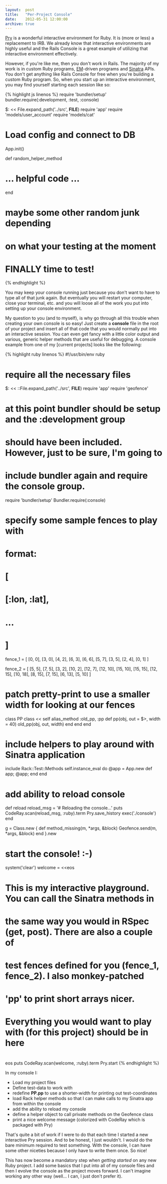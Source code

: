```yaml
---
layout:  post
title:   "Per-Project Console"
date:    2012-05-31 12:00:00
archive: true
---
```


[Pry][1] is a wonderful interactive environment for Ruby. It is (more or less)
a replacement to IRB. We already know that interactive environments are highly
useful and the Rails Console is a great example of utilizing that interactive
environment effectively.

However, if you're like me, then you don't work in Rails. The majority of my
work is in custom Ruby programs, [EM][2]-driven programs and [Sinatra][4] APIs.
You don't get anything like Rails Console for free when you're building a custom
Ruby program. So, when you start up an interactive environment, you may find
yourself starting each session like so:

{% highlight js linenos %}
require 'bundler/setup'
bundler.require(:development, :test, :console)

$: << File.expand_path('../src', __FILE__)
require 'app'
require 'models/user_account'
require 'models/cat'

# Load config and connect to DB
App.init()

def random_helper_method
  # ... helpful code ...
end

# maybe some other random junk depending
# on what your testing at the moment


# FINALLY time to test!
{% endhighlight %}

You may keep your console running just because you don't want to have to type
all of that junk again. But eventually you will restart your computer, close
your terminal, etc. and you will loose all of the work you put into setting up
your console environment.

My question to you (and to myself), is why go through all this trouble when
creating your own console is so easy! Just create a __console__ file in the
root of your project and insert all of that code that you would normally put
into an interactive session. You can even get fancy with a little color output
and various, generic helper methods that are useful for debugging. A console
example from one of my [current projects] looks like the following:

{% highlight ruby linenos %}
#!/usr/bin/env ruby

# require all the necessary files
$: << ::File.expand_path('../src', __FILE__)
require 'app'
require 'geofence'

# at this point bundler should be setup and the :development group
# should have been included. However, just to be sure, I'm going to
# include bundler again and require the console group.
require 'bundler/setup'
Bundler.require(:console)

# specify some sample fences to play with
#
# format:
#   [
#     [:lon, :lat],
#     ...
#   ]
fence_1 = [
  [0, 0],
  [3, 0],
  [4, 2],
  [6, 3],
  [6, 6],
  [5, 7],
  [3, 5],
  [2, 4],
  [0, 1]
]

fence_2 = [
  [5, 5],
  [7, 5],
  [3, 2],
  [10, 2],
  [12, 7],
  [12, 10],
  [15, 10],
  [15, 15],
  [12, 15],
  [10, 18],
  [8, 15],
  [7, 15],
  [6, 13],
  [5, 10]
]

# patch pretty-print to use a smaller width for looking at our fences
class PP
  class << self
    alias_method :old_pp, :pp
    def pp(obj, out = $>, width = 40)
      old_pp(obj, out, width)
    end
  end
end


# include helpers to play around with Sinatra application
include Rack::Test::Methods
self.instance_eval do
  @app = App.new
  def app; @app; end
end


# add ability to reload console
def reload
  reload_msg = '# Reloading the console...'
  puts CodeRay.scan(reload_msg, :ruby).term
  Pry.save_history
  exec('./console')
end

g = Class.new {
  def method_missing(m, *args, &block)
    Geofence.send(m, *args, &block)
  end
}.new


# start the console! :-)
system('clear')
welcome = <<eos
# This is my interactive playground. You can call the Sinatra methods in
# the same way you would in RSpec (get, post). There are also a couple of
# test fences defined for you (fence_1, fence_2). I also monkey-patched
# 'pp' to print short arrays nicer.
#
# Everything you would want to play with (for this project) should be in here
#
eos
puts CodeRay.scan(welcome, :ruby).term
Pry.start
{% endhighlight %}

In my console I:

- Load my project files
- Define test-data to work with
- redefine __PP.pp__ to use a shorter-width for printing out test-coordinates
- load Rack helper methods so that I can make calls to my Sinatra app from
within the console
- add the ability to reload my console
- define a helper object to call private methods on the Geofence class
- print a nice welcome message (colorized with CodeRay which is packaged with
Pry)

That's quite a bit of work if I were to do that each time I started a new
interactive Pry session. And to be honest, I just wouldn't. I would do the bare
minimum required to test something. With the console, I can have some other
niceties because I only have to write them once. So nice!

This has now become a mandatory step when _getting started_ on any new Ruby
project. I add some basics that I put into all of my console files and then
I evolve the console as the project moves forward. I can't imagine working
any other way (well... I can, I just don't prefer it).


  [1]: http://pry.github.com/
  [2]: http://rubyeventmachine.com/
  [3]: https://github.com/JohnMurray/geofence-server-example
  [4]: http://www.sinatrarb.com/
